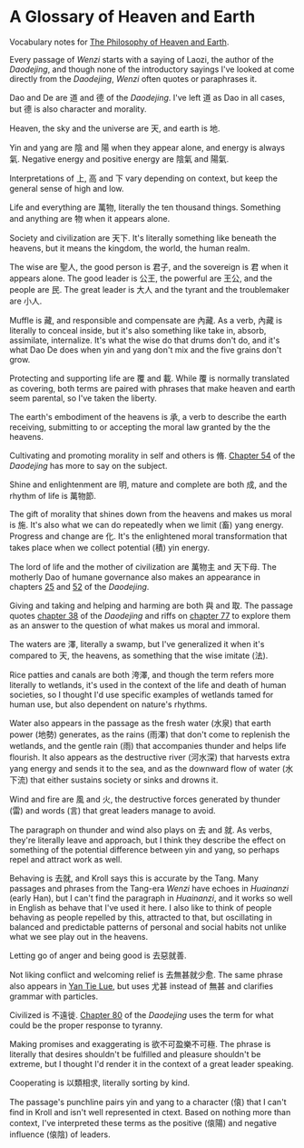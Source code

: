 # A Glossary of Heaven and Earth

Vocabulary notes for
<a href="https://daoistic.ca/entry/philosophy" title="Blog post">The Philosophy of Heaven and Earth</a>.

Every passage of _Wenzi_
starts with a saying of Laozi,
the author of the _Daodejing_,
and though none of the introductory sayings I've looked at
come directly from the _Daodejing_,
_Wenzi_ often quotes or paraphrases it.

Dao and De are 道 and 德
of the _Daodejing_.
I've left 道 as Dao
in all cases,
but 德 is also character and morality.

Heaven, the sky and the universe are 天,
and earth is 地.

Yin and yang are 陰 and 陽
when they appear alone,
and energy is always 氣.
Negative energy and positive energy
are 陰氣 and 陽氣.

Interpretations of 上, 高 and 下 
vary depending on context,
but keep the general sense of high and low.

Life and everything are 萬物,
literally the ten thousand things.
Something and anything are 物 when it appears alone.

Society and civilization are 天下.
It's literally something like beneath the heavens,
but it means
the kingdom,
the world,
the human realm.

The wise are 聖人,
the good person is 君子,
and the sovereign is 君
when it appears alone.
The good leader is 公王,
the powerful are 王公,
and the people are 民.
The great leader is 大人
and the tyrant and the troublemaker are 小人.

Muffle is 藏,
and responsible and compensate are 內藏.
As a verb,
內藏 is literally to conceal inside,
but it's also something like
take in,
absorb,
assimilate,
internalize.
It's what the wise do
that drums don't do,
and it's what Dao De does
when yin and yang don't mix
and the five grains don't grow.

Protecting and supporting life are 覆 and 載.
While 覆 is normally translated as covering,
both terms are paired with phrases that make heaven and earth seem parental,
so I've taken the liberty.

The earth's embodiment of the heavens is 承,
a verb to describe the earth receiving, submitting to or accepting
the moral law granted by the the heavens.

Cultivating and promoting morality
in self and others is 脩.
[Chapter 54](https://ctext.org/dao-de-jing#n11645 "ctext link")
of the _Daodejing_
has more to say
on the subject.

Shine and enlightenment are 明,
mature and complete are both 成,
and the rhythm of life is 萬物節.

The gift of morality
that shines down from the heavens
and makes us moral is 施.
It's also what we can do repeatedly
when we limit (畜) yang energy.
Progress and change are 化.
It's the enlightened moral transformation that takes place
when we collect potential (積) yin energy.

The lord of life and the mother of civilization
are 萬物主 and 天下母.
The motherly Dao of humane governance
also makes an appearance in chapters
[25](https://ctext.org/dao-de-jing#n11616 "ctext link")
and
[52](https://ctext.org/dao-de-jing#n11643 "ctext link")
of the _Daodejing_.

Giving and taking
and helping and harming
are both 與 and 取.
The passage quotes
[chapter 38](https://ctext.org/dao-de-jing#n11629 "ctext link")
of the _Daodejing_
and riffs on
[chapter 77](https://ctext.org/dao-de-jing#n11668 "ctext link")
to explore them as an answer to the question
of what makes us moral and immoral.

The waters are 澤,
literally a swamp,
but I've generalized it
when it's compared to 天, the heavens,
as something that the wise imitate (法).

Rice patties and canals are both 洿澤,
and though the term refers more literally to wetlands,
it's used in the context of
the life and death of human societies,
so I thought I'd use specific examples
of wetlands tamed for human use,
but also dependent on nature's rhythms.

Water also appears in the passage
as the fresh water (水泉)
that earth power (地勢) generates,
as the rains (雨澤)
that don't come
to replenish the wetlands,
and the gentle rain (雨)
that accompanies thunder and helps life flourish.
It also appears
as the destructive river (河水深)
that harvests extra yang energy
and sends it to the sea,
and as the downward flow of water (水下流)
that either sustains society
or sinks and drowns it.

Wind and fire are 風 and 火,
the destructive forces generated
by thunder (雷) and words (言)
that great leaders manage to avoid.

The paragraph on thunder and wind
also plays on 去 and 就.
As verbs, they're literally leave and approach,
but I think they describe
the effect on something
of the potential difference
between yin and yang,
so perhaps repel and attract work as well.

Behaving is 去就,
and Kroll says this is accurate by the Tang.
Many passages and phrases from the Tang-era _Wenzi_
have echoes in _Huainanzi_ (early Han),
but I can't find the paragraph in _Huainanzi_,
and it works so well in English as behave
that I've used it here.
I also like to think of people behaving
as people repelled by this, attracted to that,
but oscillating in balanced and predictable patterns
of personal and social habits
not unlike what we see play out in the heavens.

Letting go of anger and being good is 去惡就善.

Not liking conflict and welcoming relief is 去無甚就少愈.
The same phrase also appears in
[Yan Tie Lue](https://ctext.org/yan-tie-lun/wei-tong#n52508 "ctext link"),
but uses 尤甚 instead of 無甚
and clarifies grammar with particles.

Civilized is 不遠徙.
[Chapter 80](https://ctext.org/dao-de-jing#n11671 "ctext link")
of the _Daodejing_
uses the term
for what could be
the proper response
to tyranny.

Making promises and exaggerating is 欲不可盈樂不可極.
The phrase is literally that
desires shouldn't be fulfilled
and pleasure shouldn't be extreme,
but I thought I'd render it
in the context of a great leader speaking.

Cooperating is 以類相求,
literally sorting by kind.

The passage's punchline
pairs yin and yang to a character (偯)
that I can't find in Kroll
and isn't well represented in ctext.
Based on nothing more than context,
I've interpreted these terms as
the positive (偯陽) and negative influence (偯陰)
of leaders.
